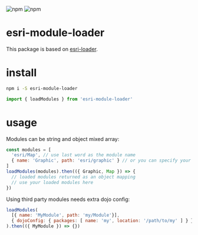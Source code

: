 ![npm](https://img.shields.io/npm/v/esri-module-loader.svg)
![npm](https://img.shields.io/npm/dw/esri-module-loader.svg)

# esri-module-loader

This package is based on [esri-loader](https://github.com/Esri/esri-loader).

# install

```bash
npm i -S esri-module-loader
```

```js
import { loadModules } from 'esri-module-loader'
```

# usage

Modules can be string and object mixed array:

```js
const modules = [
  'esri/Map', // use last word as the module name
  { name: 'Graphic', path: 'esri/graphic' } // or you can specify your module name
]
loadModules(modules).then(({ Graphic, Map }) => {
  // loaded modules returned as an object mapping
  // use your loaded modules here
})
```

Using third party modules needs extra dojo config:

```js
loadModules(
  [{ name: 'MyModule', path: 'my/Module'}],
  { dojoConfig: { packages: [ name: 'my', location: '/path/to/my' ] } }
).then(({ MyModule }) => {})
```
